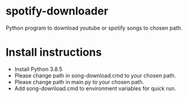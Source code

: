 # spotify-downloader
Python program to download youtube or spotify songs to chosen path.

# Install instructions

* Install Python 3.8.5
* Please change path in song-download.cmd to your chosen path.
* Please change path in main.py to your chosen path.
* Add song-download.cmd to environment variables for quick run.
